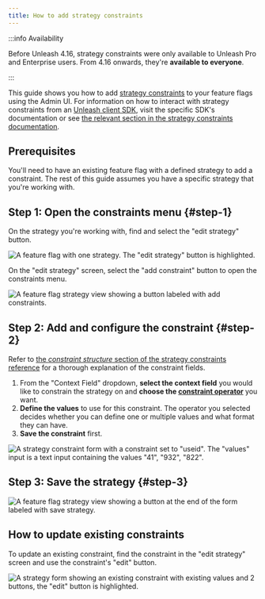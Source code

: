 ```yaml
---
title: How to add strategy constraints
---
```


:::info Availability

Before Unleash 4.16, strategy constraints were only available to Unleash Pro and Enterprise users. From 4.16 onwards, they're **available to everyone**.

:::

This guide shows you how to add [strategy constraints](../reference/strategy-constraints.md) to your feature flags using the Admin UI. For information on how to interact with strategy constraints from an [Unleash client SDK](../reference/sdks/index.md), visit the specific SDK's documentation or see [the relevant section in the strategy constraints documentation](../reference/strategy-constraints.md#sdks 'strategy constraints documentation, section on interacting with constraints from client SDKs').

## Prerequisites

You'll need to have an existing feature flag with a defined strategy to add a constraint. The rest of this guide assumes you have a specific strategy that you're working with.

## Step 1: Open the constraints menu {#step-1}

On the strategy you're working with, find and select the "edit strategy" button.

![A feature flag with one strategy. The "edit strategy" button is highlighted.](/img/create-toggle-edit-strategy.png)

On the "edit strategy" screen, select the "add constraint" button to open the constraints menu.

![A feature flag strategy view showing a button labeled with add constraints.](/img/add-constraint.png)

## Step 2: Add and configure the constraint {#step-2}

Refer to [the _constraint structure_ section of the strategy constraints reference](../reference/strategy-constraints.md#constraint-structure) for a thorough explanation of the constraint fields.

1. From the "Context Field" dropdown, **select the context field** you would like to constrain the strategy on and **choose the [constraint operator](../reference/strategy-constraints.md#strategy-constraint-operators)** you want.
2. **Define the values** to use for this constraint. The operator you selected decides whether you can define one or multiple values and what format they can have.
3. **Save the constraint** first.

![A strategy constraint form with a constraint set to "useid". The "values" input is a text input containing the values "41", "932", "822".](/img/constraints-add-to-strategy.png)

## Step 3: Save the strategy {#step-3}

![A feature flag strategy view showing a button at the end of the form labeled with save strategy.](/img/constraints-save-strategy.png)

## How to update existing constraints

To update an existing constraint, find the constraint in the "edit strategy" screen and use the constraint's "edit" button.

![A strategy form showing an existing constraint with existing values and 2 buttons, the "edit" button is highlighted.](/img/constraints-edit.png)
